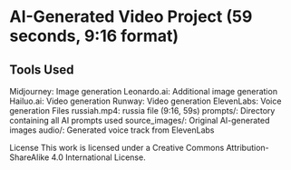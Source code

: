 # AI-Generated Video Project (59 seconds, 9:16 format)

## Tools Used
Midjourney: Image generation
Leonardo.ai: Additional image generation
Hailuo.ai: Video generation
Runway: Video generation 
ElevenLabs: Voice generation
Files
russiah.mp4: russia file (9:16, 59s)
prompts/: Directory containing all AI prompts used
source_images/: Original AI-generated images
audio/: Generated voice track from ElevenLabs

License
This work is licensed under a Creative Commons Attribution-ShareAlike 4.0 International License.
